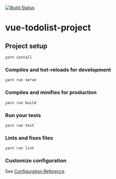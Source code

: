 [![Build Status](https://travis-ci.org/travis-ci/travis-web.svg?branch=master)](https://travis-ci.org/travis-ci/travis-web)

# vue-todolist-project

## Project setup
```
yarn install
```

### Compiles and hot-reloads for development
```
yarn run serve
```

### Compiles and minifies for production
```
yarn run build
```

### Run your tests
```
yarn run test
```

### Lints and fixes files
```
yarn run lint
```

### Customize configuration
See [Configuration Reference](https://cli.vuejs.org/config/).
